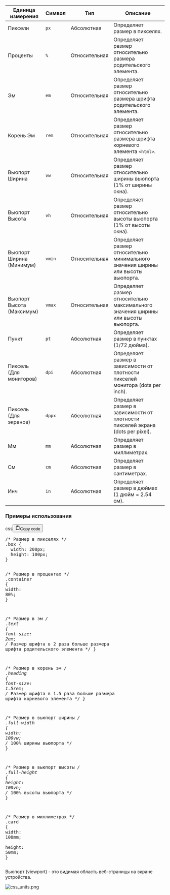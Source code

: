 <table>
<thead>
<tr>
<th><strong>Единица измерения</strong></th>
<th><strong>Символ</strong></th>
<th><strong>Тип</strong></th>
<th><strong>Описание</strong></th>
</tr>
</thead>
<tbody>
<tr>
<td>Пиксели</td>
<td><code>px</code></td>
<td>Абсолютная</td>
<td>Определяет размер в пикселях.</td>
</tr>
<tr>
<td>Проценты</td>
<td><code>%</code></td>
<td>Относительная</td>
<td>Определяет размер относительно размера родительского элемента.</td>
</tr>
<tr>
<td>Эм</td>
<td><code>em</code></td>
<td>Относительная</td>
<td>Определяет размер относительно размера шрифта родительского элемента.</td>
</tr>
<tr>
<td>Корень Эм</td>
<td><code>rem</code></td>
<td>Относительная</td>
<td>Определяет размер относительно размера шрифта корневого элемента <code>&lt;html&gt;</code>.</td>
</tr>
<tr>
<td>Вьюпорт Ширина</td>
<td><code>vw</code></td>
<td>Относительная</td>
<td>Определяет размер относительно ширины вьюпорта (1% от ширины окна).</td>
</tr>
<tr>
<td>Вьюпорт Высота</td>
<td><code>vh</code></td>
<td>Относительная</td>
<td>Определяет размер относительно высоты вьюпорта (1% от высоты окна).</td>
</tr>
<tr>
<td>Вьюпорт Ширина (Минимум)</td>
<td><code>vmin</code></td>
<td>Относительная</td>
<td>Определяет размер относительно минимального значения ширины или высоты вьюпорта.</td>
</tr>
<tr>
<td>Вьюпорт Высота (Максимум)</td>
<td><code>vmax</code></td>
<td>Относительная</td>
<td>Определяет размер относительно максимального значения ширины или высоты вьюпорта.</td>
</tr>
<tr>
<td>Пункт</td>
<td><code>pt</code></td>
<td>Абсолютная</td>
<td>Определяет размер в пунктах (1/72 дюйма).</td>
</tr>
<tr>
<td>Пиксель (Для мониторов)</td>
<td><code>dpi</code></td>
<td>Абсолютная</td>
<td>Определяет размер в зависимости от плотности пикселей монитора (dots per inch).</td>
</tr>
<tr>
<td>Пиксель (Для экранов)</td>
<td><code>dppx</code></td>
<td>Абсолютная</td>
<td>Определяет размер в зависимости от плотности пикселей экрана (dots per pixel).</td>
</tr>
<tr>
<td>Мм</td>
<td><code>mm</code></td>
<td>Абсолютная</td>
<td>Определяет размер в миллиметрах.</td>
</tr>
<tr>
<td>См</td>
<td><code>cm</code></td>
<td>Абсолютная</td>
<td>Определяет размер в сантиметрах.</td>
</tr>
<tr>
<td>Инч</td>
<td><code>in</code></td>
<td>Абсолютная</td>
<td>Определяет размер в дюймах (1 дюйм = 2.54 см).</td>
</tr>
</tbody>
</table>
<h3>Примеры использования</h3>
<div class="code_element"><div class="lang_line"><text>css</text><button class="copy_code_button" onclick="CopyCode(this)"><svg style="width: 1.2em;height: 1.2em;" aria-hidden="true" xmlns="http://www.w3.org/2000/svg" fill="none" viewBox="0 0 24 24"><path stroke="currentColor" stroke-linecap="round" stroke-linejoin="round" stroke-width="2" d="M15 4h3a1 1 0 0 1 1 1v15a1 1 0 0 1-1 1H6a1 1 0 0 1-1-1V5a1 1 0 0 1 1-1h3m0 3h6m-5-4v4h4V3h-4Z"/></svg><text>Copy code</text></button></div><div class="code language-css"><div class="highlight"><pre><span></span><span class="c">/* Размер в пикселях */</span>
<span class="p">.</span><span class="nc">box</span><span class="w"> </span><span class="p">{</span>
<span class="w">  </span><span class="k">width</span><span class="p">:</span><span class="w"> </span><span class="mi">200</span><span class="kt">px</span><span class="p">;</span>
<span class="w">  </span><span class="k">height</span><span class="p">:</span><span class="w"> </span><span class="mi">100</span><span class="kt">px</span><span class="p">;</span>
<span class="p">}</span>

<span class="c">/* Размер в процентах */</span>
<span class="p">.</span><span class="nc">container</span><span class="w"> </span><span class="p">{</span>
<span class="w">  </span><span class="k">width</span><span class="p">:</span><span class="w"> </span><span class="mi">80</span><span class="kt">%</span><span class="p">;</span>
<span class="p">}</span>

<span class="c">/* Размер в эм */</span>
<span class="p">.</span><span class="nc">text</span><span class="w"> </span><span class="p">{</span>
<span class="w">  </span><span class="k">font-size</span><span class="p">:</span><span class="w"> </span><span class="mi">2</span><span class="kt">em</span><span class="p">;</span><span class="w"> </span><span class="c">/* Размер шрифта в 2 раза больше размера шрифта родительского элемента */</span>
<span class="p">}</span>

<span class="c">/* Размер в корень эм */</span>
<span class="p">.</span><span class="nc">heading</span><span class="w"> </span><span class="p">{</span>
<span class="w">  </span><span class="k">font-size</span><span class="p">:</span><span class="w"> </span><span class="mf">1.5</span><span class="kt">rem</span><span class="p">;</span><span class="w"> </span><span class="c">/* Размер шрифта в 1.5 раза больше размера шрифта корневого элемента */</span>
<span class="p">}</span>

<span class="c">/* Размер в вьюпорт ширины */</span>
<span class="p">.</span><span class="nc">full-width</span><span class="w"> </span><span class="p">{</span>
<span class="w">  </span><span class="k">width</span><span class="p">:</span><span class="w"> </span><span class="mi">100</span><span class="kt">vw</span><span class="p">;</span><span class="w"> </span><span class="c">/* 100% ширины вьюпорта */</span>
<span class="p">}</span>

<span class="c">/* Размер в вьюпорт высоты */</span>
<span class="p">.</span><span class="nc">full-height</span><span class="w"> </span><span class="p">{</span>
<span class="w">  </span><span class="k">height</span><span class="p">:</span><span class="w"> </span><span class="mi">100</span><span class="kt">vh</span><span class="p">;</span><span class="w"> </span><span class="c">/* 100% высоты вьюпорта */</span>
<span class="p">}</span>

<span class="c">/* Размер в миллиметрах */</span>
<span class="p">.</span><span class="nc">card</span><span class="w"> </span><span class="p">{</span>
<span class="w">  </span><span class="k">width</span><span class="p">:</span><span class="w"> </span><span class="mi">100</span><span class="kt">mm</span><span class="p">;</span>
<span class="w">  </span><span class="k">height</span><span class="p">:</span><span class="w"> </span><span class="mi">50</span><span class="kt">mm</span><span class="p">;</span>
<span class="p">}</span>
</pre></div></div></div>

<p>Вьюпорт (viewport) - это видимая область веб-страницы на экране устройства.</p>
<p><img alt="css_units.png" src="Languages/CSS/css_units.png" /></p>